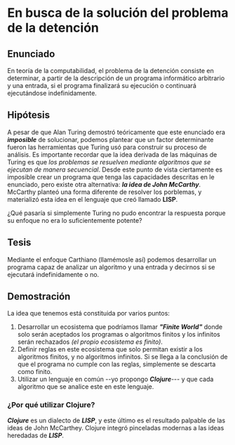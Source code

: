 # En busca de la solución del problema de la detención
## Enunciado
En teoría de la computabilidad, el problema de la detención consiste en determinar, a partir de la descripción de un programa informático arbitrario y una entrada, si el programa finalizará su ejecución o continuará ejecutándose indefinidamente.
## Hipótesis
A pesar de que Alan Turing demostró teóricamente que este enunciado era ***imposible*** de solucionar, podemos plantear que un factor determinante fueron las herramientas que Turing usó para construir su proceso de análisis. Es importante recordar que la idea derivada de las máquinas de Turing es que *los problemas se resuelven mediante algoritmos que se ejecutan de manera secuencial*. Desde este punto de vista ciertamente es imposible crear un programa que tenga las capacidades descritas en le enunciado, pero existe otra alternativa: ***la idea de John McCarthy***. McCarthy planteó una forma diferente de resolver los porblemas, y materializó esta idea en el lenguaje que creó llamado **LISP**.

¿Qué pasaría si simplemente Turing no pudo encontrar la respuesta porque su enfoque no era lo suficientemente potente?

## Tesis
Mediante el enfoque Carthiano (llamémosle así) podemos desarrollar un programa capaz de analizar un algoritmo y una entrada y decirnos si se ejecutará indefinidamente o no.

## Demostración
La idea que tenemos está constituida por varios puntos:
1. Desarrollar un ecosistema que podríamos llamar ***"Finite World"*** donde solo serán aceptados los programas o algoritmos finitos y los infinitos serán rechazados *(el propio ecosistema es finito)*.
2. Definir reglas en este ecosistema que solo permitan existir a los  algoritmos finitos, y no algoritmos infinitos. Si se llega a la conclusión de que el programa no cumple con las reglas, simplemente se descarta como finito.
3. Utilizar un lenguaje en común --yo propongo ***Clojure***--- y que cada algoritmo que se analice este en este lenguaje.

### ¿Por qué utilizar Clojure?
***Clojure*** es un dialecto de ***LISP***, y este último es el resultado palpable de las ideas de John McCarthey. Clojure integró pinceladas modernas a las ideas heredadas de ***LISP***.
